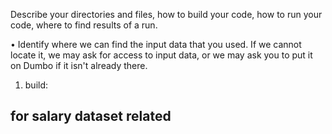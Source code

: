 Describe your directories and files, how to build your code, how to run your code, where to find results of a run.

• Identify where we can find the input data that you used. If we cannot locate it, we may ask for access to input data, or
we may ask you to put it on Dumbo if it isn't already there.




1. build:

##  for salary dataset related 
